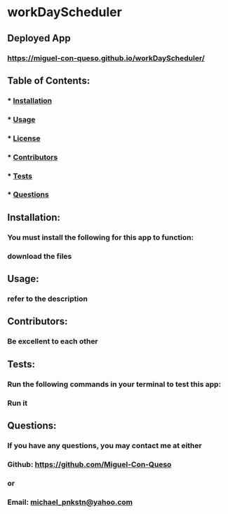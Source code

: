 
  # workDayScheduler

  ##  Deployed App
  ### https://miguel-con-queso.github.io/workDayScheduler/

  ## Table of Contents:
  ###  * [Installation](#installation)
  ###  * [Usage](#usage)
  ###  * [License](#license)
  ###  * [Contributors](#contributors)
  ###  * [Tests](#tests)
  ###  * [Questions](#questions)

  ## Installation:
  ### You must install the following for this app to function:
  ### download the files

  ## Usage:
  ### refer to the description

  ## Contributors:
  ### Be excellent to each other

  ## Tests:
  ### Run the following commands in your terminal to test this app:
  ### Run it

  ## Questions:
  ### If you have any questions, you may contact me at either
  ### Github: https://github.com/Miguel-Con-Queso
  ### or
  ### Email: michael_pnkstn@yahoo.com
